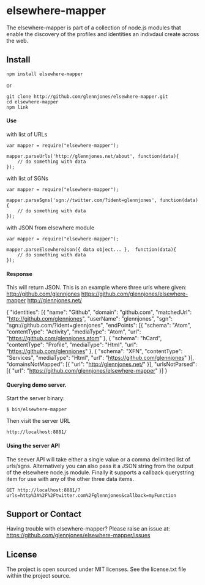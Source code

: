 # elsewhere-mapper

The elsewhere-mapper is part of a collection of node.js modules that enable the discovery of the profiles and identities an indivdaul create across the web.


## Install

    npm install elsewhere-mapper

or

    git clone http://github.com/glennjones/elsewhere-mapper.git
    cd elsewhere-mapper
    npm link


#### Use

with list of URLs

    var mapper = require("elsewhere-mapper");

    mapper.parseUrls('http://glennjones.net/about', function(data){
        // do something with data
    });

with list of SGNs

    var mapper = require("elsewhere-mapper");

    mapper.parseSgns('sgn://twitter.com/?ident=glennjones', function(data){
        // do something with data
    });

with JSON from elsewhere module

    var mapper = require("elsewhere-mapper");

    mapper.parseElsewhereJson({ data object... },  function(data){
        // do something with data
    });


#### Response 

This will return JSON. This is an example where three urls where given:
http://github.com/glennjones
https://github.com/glennjones/elsewhere-mapper
http://glennjones.net/

{
    "identities": [{
        "name": "Github",
        "domain": "github.com",
        "matchedUrl": "http://github.com/glennjones",
        "userName": "glennjones",
        "sgn": "sgn://github.com/?ident=glennjones",
        "endPoints": [{
            "schema": "Atom",
            "contentType": "Activity",
            "mediaType": "Atom",
            "url": "https://github.com/glennjones.atom"
        }, {
            "schema": "hCard",
            "contentType": "Profile",
            "mediaType": "Html",
            "url": "https://github.com/glennjones"
        }, {
            "schema": "XFN",
            "contentType": "Services",
            "mediaType": "Html",
            "url": "https://github.com/glennjones"
    }],
    "domainsNotMapped": [{
        "url": "http://glennjones.net/"
    }],
    "urlsNotParsed": [{
        "url": "https://github.com/glennjones/elsewhere-mapper"
    }]
}


#### Querying demo server.

Start the server binary:

    $ bin/elsewhere-mapper

Then visit the server URL

    http://localhost:8881/

#### Using the server API    

The seever API will take either a single value or a comma delimited list of urls/sgns. Alternatively you can also pass it a JSON string from the output of the elsewhere node.js module. Finally it supports a callback querystring item for use with any of the other three data items.


    GET http://localhost:8881/?urls=http%3A%2F%2Ftwitter.com%2Fglennjones&callback=myFunction





## Support or Contact

Having trouble with elsewhere-mapper? Please raise an issue at: https://github.com/glennjones/elsewhere-mapper/issues


## License

The project is open sourced under MIT licenses. See the license.txt file within the project source.
